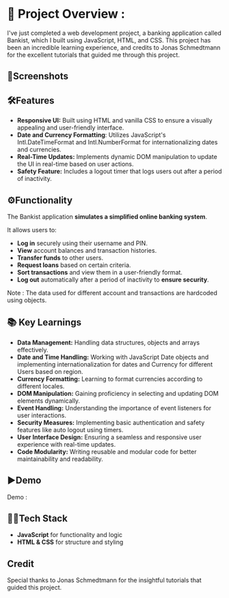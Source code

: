 
# 🌟 Project Overview :

I've just completed a web development project, a banking application called Bankist, which I built using JavaScript, HTML, and CSS. This project has been an incredible learning experience, and credits to Jonas Schmedtmann for the excellent tutorials that guided me through this project.





## 📸Screenshots
## 🛠️Features

- **Responsive UI:** Built using HTML and vanilla CSS to ensure a visually appealing and user-friendly interface.
- **Date and Currency Formatting**: Utilizes JavaScript's Intl.DateTimeFormat and Intl.NumberFormat for internationalizing dates and currencies.
- **Real-Time Updates:** Implements dynamic DOM manipulation to update the UI in real-time based on user actions.
- **Safety Feature:** Includes a logout timer that logs users out after a period of inactivity.

##  ⚙️Functionality

The Bankist application **simulates a simplified online banking system**. 

It allows users to:

- **Log in** securely using their username and PIN.
- **View** account balances and transaction histories.
- **Transfer funds** to other users.
- **Request loans** based on certain criteria.
- **Sort transactions** and view them in a user-friendly format.
- **Log out** automatically after a period of inactivity to **ensure security**.

Note : The data used for different account and transactions are hardcoded using objects.


## 📚 Key Learnings

- **Data Management:** Handling data structures, objects and arrays effectively.
- **Date and Time Handling:** Working with JavaScript Date objects and implementing internationalization for dates and Currency for different Users based on region.
- **Currency Formatting:** Learning to format currencies according to different locales.
- **DOM Manipulation:** Gaining proficiency in selecting and updating DOM elements dynamically.
- **Event Handling:** Understanding the importance of event listeners for user interactions.
- **Security Measures:** Implementing basic authentication and safety features like auto logout using timers.
- **User Interface Design:** Ensuring a seamless and responsive user experience with real-time updates.
- **Code Modularity:** Writing reusable and modular code for better maintainability and readability.
## ▶️Demo

Demo : 


## 🧑‍💻Tech Stack

- **JavaScript** for functionality and logic
- **HTML & CSS** for structure and styling


## Credit
Special thanks to Jonas Schmedtmann for the insightful tutorials that guided this project.



